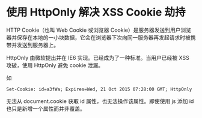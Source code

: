 # 使用 HttpOnly 解决 XSS Cookie 劫持

HTTP Cookie（也叫 Web Cookie 或浏览器 Cookie）是服务器发送到用户浏览器并保存在本地的一小块数据，它会在浏览器下次向同一服务器再发起请求时被携带并发送到服务器上。

HttpOnly 由微软提出并在 IE6 实现。已经成为了一种标准。当用户已经被 XSS 攻破，使用 HttpOnly 避免 cookie 泄漏。

如

```
Set-Cookie: id=a3fWa; Expires=Wed, 21 Oct 2015 07:28:00 GMT; HttpOnly
```

无法从 document.cookie 获取 id 属性，也无法操作该属性。即使使用 js 添加 id 也只是新增一个属性而并非覆盖。